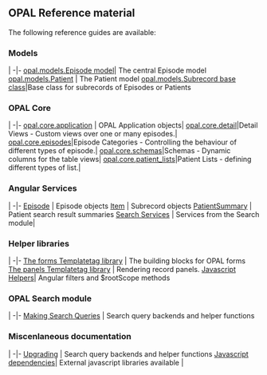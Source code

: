 ## OPAL Reference material

The following reference guides are available:

### Models
|
-|-
[opal.models.Episode model](episode.md)| The central Episode model
[opal.models.Patient](patient.md) | The Patient model
[opal.models.Subrecord base class](subrecords.md)|Base class for subrecords of Episodes or Patients

### OPAL Core
|
-|-
[opal.core.application](opal_application.md) | OPAL Application objects|
[opal.core.detail](detail_views.md)|Detail Views - Custom views over one or many episodes.|
[opal.core.episodes](episode_categories.md)|Episode Categories - Controlling the behaviour of different types of episode.|
[opal.core.schemas](schemas.md)|Schemas - Dynamic columns for the table views|
[opal.core.patient_lists](patient_list.md)|Patient Lists - defining different types of list.|

### Angular Services
|
-|-
[Episode](episode_service.md) | Episode objects
[Item](item_service.md) |  Subrecord objects
[PatientSummary](patient_summary_service.md) | Patient search result summaries
[Search Services](search_js_services.md) | Services from the Search module|


### Helper libraries

|
-|-
[The forms Templatetag library](form_templatetags.md) | The building blocks for OPAL forms
[The panels Templatetag library](panels_templatetags.md) | Rendering record panels.
[Javascript Helpers](javascript_helpers.md)| Angular filters and $rootScope methods

### OPAL Search module

|
-|-
[Making Search Queries](search_queries.md) | Search query backends and helper functions


### Miscenlaneous documentation

|
-|-
[Upgrading](upgrading.md) | Search query backends and helper functions
[Javascript dependencies](javascript_dependencies.md)| External javascript libraries available |
